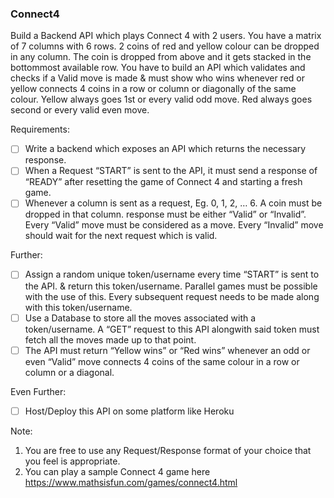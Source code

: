 ### Connect4

Build a Backend API which plays Connect 4 with 2 users. You have a matrix of  7 columns with 6 rows. 2 coins of red and yellow colour can be dropped in any column.
The coin is dropped from above and it gets stacked in the bottommost available row. You have to build an API which validates and checks if a Valid move is made & must
show who wins whenever red or yellow connects 4 coins in a row or column or diagonally of the same colour. Yellow always goes 1st or every valid odd move.
Red always goes second or every valid even move.

Requirements:
- [ ] Write a backend which exposes an API which returns the necessary response.
- [ ] When a Request “START” is sent to the API, it must send a response of “READY” after resetting the game of Connect 4 and starting a fresh game.
- [ ] Whenever a column is sent as a request, Eg. 0, 1, 2, … 6. A coin must be dropped in that column.  response must be either “Valid” or “Invalid”.
  Every “Valid” move must be considered as a move. Every “Invalid” move should wait for the next request which is valid.

Further:
- [ ] Assign a random unique token/username every time “START” is sent to the API. & return this token/username. Parallel games must be possible with the use of this.
  Every subsequent request needs to be made along with this token/username.
- [ ] Use a Database to store all the moves associated with a token/username. A “GET” request to this API alongwith said token must fetch all the moves made up to that point.
- [ ] The API must return “Yellow wins” or “Red wins” whenever an odd or even “Valid” move connects 4 coins of the same colour in a row or column or a diagonal.

Even Further:
- [ ] Host/Deploy this API on some platform like Heroku


Note:
1. You are free to use any Request/Response format of your choice that you feel is appropriate.
2. You can play a sample Connect 4 game here https://www.mathsisfun.com/games/connect4.html

